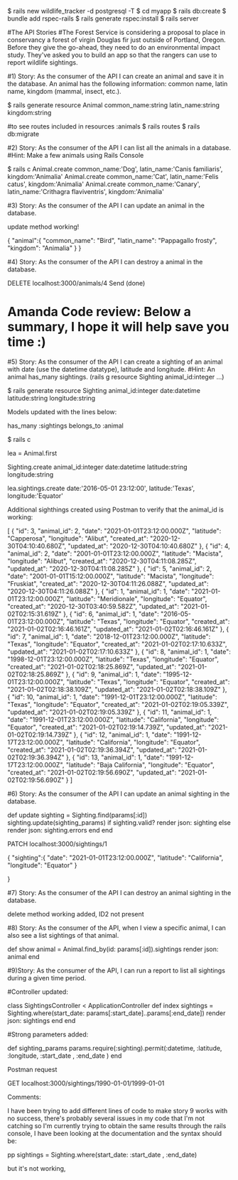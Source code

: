 $ rails new wildlife_tracker -d postgresql -T
$ cd myapp
$ rails db:create
$ bundle add rspec-rails
$ rails generate rspec:install
$ rails server



#The API Stories
#The Forest Service is considering a proposal to place in conservancy a forest of virgin Douglas fir just outside of Portland, Oregon. Before they give the go-ahead, they need to do an environmental impact study. They've asked you to build an app so that the rangers can use to report wildlife sightings.

#1) Story: As the consumer of the API I can create an animal and save it in the database. An animal has the following information: common name, latin name, kingdom (mammal, insect, etc.).


$ rails generate resource Animal common_name:string latin_name:string kingdom:string

#to see routes included in resources :animals
$ rails routes
$ rails db:migrate

#2) Story: As the consumer of the API I can list all the animals in a database.
#Hint: Make a few animals using Rails Console

$ rails c
Animal.create common_name:'Dog', latin_name:'Canis familiaris', kingdom:'Animalia'
Animal.create common_name:'Cat', latin_name:'Felis catus', kingdom:'Animalia'
Animal.create common_name:'Canary', latin_name:'Crithagra flaviventris', kingdom:'Animalia'


#3) Story: As the consumer of the API I can update an animal in the database.

update method working!

{
        "animal":{
             "common_name": "Bird",
             "latin_name": "Pappagallo frosty",
             "kingdom": "Animalia"
        }
}

#4) Story: As the consumer of the API I can destroy a animal in the database.

DELETE localhost:3000/animals/4  Send (done)

# Amanda Code review: Below a summary, I hope it will help save you time :)

#5) Story: As the consumer of the API I can create a sighting of an animal with date (use the datetime datatype), latitude and longitude.
#Hint: An animal has_many sightings. (rails g resource Sighting animal_id:integer ...)

$ rails generate resource Sighting animal_id:integer date:datetime latitude:string longitude:string

Models updated with the lines below:

has_many :sightings
belongs_to :animal


$ rails c

lea = Animal.first

Sighting.create animal_id:integer date:datetime latitude:string longitude:string

lea.sightings.create date:'2016-05-01 23:12:00', latitude:'Texas', longitude:'Equator'

Additional sighthings created using Postman to verify that the animal_id is working:

[
    {
        "id": 3,
        "animal_id": 2,
        "date": "2021-01-01T23:12:00.000Z",
        "latitude": "Capperosa",
        "longitude": "Alibut",
        "created_at": "2020-12-30T04:10:40.680Z",
        "updated_at": "2020-12-30T04:10:40.680Z"
    },
    {
        "id": 4,
        "animal_id": 2,
        "date": "2001-01-01T23:12:00.000Z",
        "latitude": "Macista",
        "longitude": "Alibut",
        "created_at": "2020-12-30T04:11:08.285Z",
        "updated_at": "2020-12-30T04:11:08.285Z"
    },
    {
        "id": 5,
        "animal_id": 2,
        "date": "2001-01-01T15:12:00.000Z",
        "latitude": "Macista",
        "longitude": "Fruskiat",
        "created_at": "2020-12-30T04:11:26.088Z",
        "updated_at": "2020-12-30T04:11:26.088Z"
    },
    {
        "id": 1,
        "animal_id": 1,
        "date": "2021-01-01T23:12:00.000Z",
        "latitude": "Meridionale",
        "longitude": "Equator",
        "created_at": "2020-12-30T03:40:59.582Z",
        "updated_at": "2021-01-02T02:15:31.619Z"
    },
    {
        "id": 6,
        "animal_id": 1,
        "date": "2016-05-01T23:12:00.000Z",
        "latitude": "Texas",
        "longitude": "Equator",
        "created_at": "2021-01-02T02:16:46.161Z",
        "updated_at": "2021-01-02T02:16:46.161Z"
    },
    {
        "id": 7,
        "animal_id": 1,
        "date": "2018-12-01T23:12:00.000Z",
        "latitude": "Texas",
        "longitude": "Equator",
        "created_at": "2021-01-02T02:17:10.633Z",
        "updated_at": "2021-01-02T02:17:10.633Z"
    },
    {
        "id": 8,
        "animal_id": 1,
        "date": "1998-12-01T23:12:00.000Z",
        "latitude": "Texas",
        "longitude": "Equator",
        "created_at": "2021-01-02T02:18:25.869Z",
        "updated_at": "2021-01-02T02:18:25.869Z"
    },
    {
        "id": 9,
        "animal_id": 1,
        "date": "1995-12-01T23:12:00.000Z",
        "latitude": "Texas",
        "longitude": "Equator",
        "created_at": "2021-01-02T02:18:38.109Z",
        "updated_at": "2021-01-02T02:18:38.109Z"
    },
    {
        "id": 10,
        "animal_id": 1,
        "date": "1991-12-01T23:12:00.000Z",
        "latitude": "Texas",
        "longitude": "Equator",
        "created_at": "2021-01-02T02:19:05.339Z",
        "updated_at": "2021-01-02T02:19:05.339Z"
    },
    {
        "id": 11,
        "animal_id": 1,
        "date": "1991-12-01T23:12:00.000Z",
        "latitude": "California",
        "longitude": "Equator",
        "created_at": "2021-01-02T02:19:14.739Z",
        "updated_at": "2021-01-02T02:19:14.739Z"
    },
    {
        "id": 12,
        "animal_id": 1,
        "date": "1991-12-17T23:12:00.000Z",
        "latitude": "California",
        "longitude": "Equator",
        "created_at": "2021-01-02T02:19:36.394Z",
        "updated_at": "2021-01-02T02:19:36.394Z"
    },
    {
        "id": 13,
        "animal_id": 1,
        "date": "1991-12-17T23:12:00.000Z",
        "latitude": "Baja California",
        "longitude": "Equator",
        "created_at": "2021-01-02T02:19:56.690Z",
        "updated_at": "2021-01-02T02:19:56.690Z"
    }
]


#6) Story: As the consumer of the API I can update an animal sighting in the database.

  def update
          sighting = Sighting.find(params[:id])
          sighting.update(sighting_params)
          if sighting.valid?
            render json: sighting
          else
            render json: sighting.errors
          end
      end

PATCH localhost:3000/sightings/1

{
        "sighting":{
        "date": "2021-01-01T23:12:00.000Z",
        "latitude": "California",
        "longitude": "Equator"
        }

}



#7) Story: As the consumer of the API I can destroy an animal sighting in the database.

delete method working added, ID2 not present



#8) Story: As the consumer of the API, when I view a specific animal, I can also see a list sightings of that animal.

  def show
      animal = Animal.find_by(id: params[:id]).sightings
      render json: animal
    end




#9)Story: As the consumer of the API, I can run a report to list all sightings during a given time period.


#Controller updated: 

class SightingsController < ApplicationController
  def index
    sightings = Sighting.where(start_date: params[:start_date]..params[:end_date])
    render json: sightings
  end
end


#Strong parameters added: 

 def sighting_params
          params.require(:sighting).permit(:datetime, :latitude, :longitude, :start_date , :end_date )
      end


Postman request 

GET localhost:3000/sightings/1990-01-01/1999-01-01

Comments:

I have been trying to add different lines of code to make story 9 works with no success, there's probably several issues in my code that I'm not catching so I'm currently trying to obtain the same results through the rails console, I have been looking at the documentation and the syntax should be:

pp sightings = Sighting.where(start_date: :start_date , :end_date)

but it's not working, 

